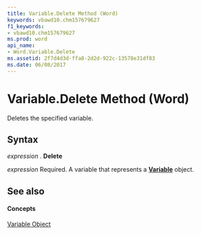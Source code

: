 ```yaml
---
title: Variable.Delete Method (Word)
keywords: vbawd10.chm157679627
f1_keywords:
- vbawd10.chm157679627
ms.prod: word
api_name:
- Word.Variable.Delete
ms.assetid: 2f7d4d3d-ffa8-2d2d-922c-13578e31df83
ms.date: 06/08/2017
---
```



# Variable.Delete Method (Word)

Deletes the specified variable.


## Syntax

 _expression_ . **Delete**

 _expression_ Required. A variable that represents a **[Variable](Word.Variable.md)** object.


## See also


#### Concepts


[Variable Object](Word.Variable.md)


